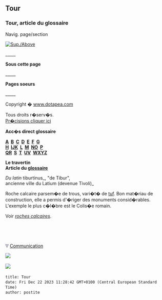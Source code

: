 ## Tour
### Tour, article du glossaire
 Navig. page/section

[![Sup./Above](_derived/up_cmp_themenoir010_up.gif)](t.html)

\_\_\_\_\_

**Sous cette page**

\_\_\_\_\_

**Pages soeurs**

\_\_\_\_\_

Copyright � www.dotapea.com

Tous droits r�serv�s.  
[Pr�cisions cliquer ici](droitscopie.html)

**Acc�s direct glossaire**

**[A](a.html)  [B](b.html)  [C](c.html)  [D](d.html)  [E](e.html)  [F](f.html)  [G](g.html)  
[H](h.html)  [IJK](ijk.html)  [L](l.html)  [M](m.html)  [NO](no.html)  [P](p.html)  
[QR](qr.html)  [S](s.html)  [T](t.html)  [UV](uv.html)  [WXYZ](wxyz.html)**

**Le travertin  
Article du [glossaire](glossaire.html)**

_Du latin_ tiburtinus_, "de Tibur",  
ancienne ville du Latium (devenue Tivoli)_

Roche calcaire parsem�e de trous, vari�t� de [tuf](tuf.html). Bon mat�riau de construction, elle a permis d'�riger des monuments consid�rables. L'exemple le plus c�l�bre est le Colis�e romain.

Voir [_roches calcaires_](calcaires.html).



 

 ![](images/transparent122x1.gif)

![](images/flechebas.gif) [Communication](http://www.artrealite.com/annonceurs.htm) 

[![](https://cbonvin.fr/sites/regie.artrealite.com/visuels/campagne1.png)](index-2.html#20131014)

![](https://cbonvin.fr/sites/regie.artrealite.com/visuels/campagne2.png)
```
title: Tour
date: Fri Dec 22 2023 11:28:42 GMT+0100 (Central European Standard Time)
author: postite
```
